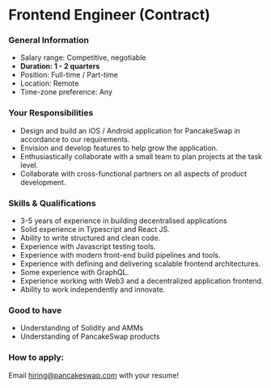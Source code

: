 # Frontend Engineer (Contract)

### General Information

* Salary range: Competitive, negotiable
* **Duration: 1 - 2 quarters**
* Position: Full-time / Part-time
* Location: Remote
* Time-zone preference: Any

### Your Responsibilities

* Design and build an iOS / Android application for PancakeSwap in accordance to our requirements.
* Envision and develop features to help grow the application.
* Enthusiastically collaborate with a small team to plan projects at the task level.
* Collaborate with cross-functional partners on all aspects of product development.

### Skills & Qualifications

* 3-5 years of experience in building decentralised applications
* Solid experience in Typescript and React JS.
* Ability to write structured and clean code.
* Experience with Javascript testing tools.
* Experience with modern front-end build pipelines and tools.
* Experience with defining and delivering scalable frontend architectures.
* Some experience with GraphQL.
* Experience working with Web3 and a decentralized application frontend.
* Ability to work independently and innovate.

### Good to have

* Understanding of Solidity and AMMs
* Understanding of PancakeSwap products

### How to apply:

Email hiring@pancakeswap.com with your resume!
